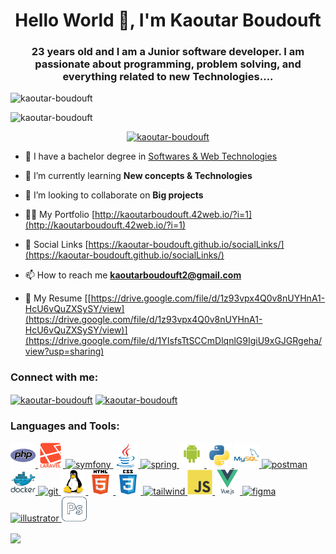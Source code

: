 <h1 align="center">Hello World 👋, I'm Kaoutar Boudouft</h1>
<h3 align="center">23 years old and I am a Junior software developer. I am passionate about programming, problem solving, and everything related to new Technologies....</h3>
<p align="left"> <img src="https://komarev.com/ghpvc/?username=kaoutar-boudouft&label=Profile%20views&color=0e75b6&style=flat" alt="kaoutar-boudouft" /> </p>
<p align="left"> <img width="100%" height="300" src="https://cdn.dribbble.com/users/1019864/screenshots/3079099/codeloop.gif" alt="kaoutar-boudouft" /> </p>

<p align="center"> <a href="https://github.com/ryo-ma/github-profile-trophy"><img src="https://github-profile-trophy.vercel.app/?username=kaoutar-boudouft" alt="kaoutar-boudouft" /></a> </p>

- 🔭 I have a bachelor degree in [Softwares & Web Technologies](https://enstetouan.ma/filiere/243/)

- 🌱 I’m currently learning **New concepts & Technologies**

- 👯 I’m looking to collaborate on **Big projects**

- 👨‍💻 My Portfolio [http://kaoutarboudouft.42web.io/?i=1](http://kaoutarboudouft.42web.io/?i=1)

- 📝 Social Links [https://kaoutar-boudouft.github.io/socialLinks/](https://kaoutar-boudouft.github.io/socialLinks/)

- 📫 How to reach me **kaoutarboudouft2@gmail.com**

- 📄 My Resume [[https://drive.google.com/file/d/1z93vpx4Q0v8nUYHnA1-HcU6vQuZXSySY/view](https://drive.google.com/file/d/1z93vpx4Q0v8nUYHnA1-HcU6vQuZXSySY/view)](https://drive.google.com/file/d/1YIsfsTtSCCmDlqnlG9IgiU9xGJGRgeha/view?usp=sharing)

<h3 align="left">Connect with me:</h3>
<p align="left">
<a href="https://linkedin.com/in/kaoutar-boudouft-81b3351b9/" target="blank"><img align="center" src="https://raw.githubusercontent.com/rahuldkjain/github-profile-readme-generator/master/src/images/icons/Social/linked-in-alt.svg" alt="kaoutar-boudouft" height="30" width="40" /></a>
<a href="https://instagram.com/kaoutar_boudouft/" target="blank"><img align="center" src="https://raw.githubusercontent.com/rahuldkjain/github-profile-readme-generator/master/src/images/icons/Social/instagram.svg" alt="kaoutar-boudouft" height="30" width="40" /></a>
</p>

<h3 align="left">Languages and Tools:</h3>
<p align="left">
<a href="https://www.php.net" target="_blank" rel="noreferrer"> <img src="https://raw.githubusercontent.com/devicons/devicon/master/icons/php/php-original.svg" alt="php" width="40" height="40"/> </a>
<a href="https://laravel.com/" target="_blank" rel="noreferrer"> <img src="https://raw.githubusercontent.com/devicons/devicon/master/icons/laravel/laravel-plain-wordmark.svg" alt="laravel" width="40" height="40"/> </a>
<a href="https://symfony.com" target="_blank" rel="noreferrer"> <img src="https://symfony.com/logos/symfony_black_03.svg" alt="symfony" width="40" height="40"/> </a> 
<a href="https://www.java.com" target="_blank" rel="noreferrer"> <img src="https://raw.githubusercontent.com/devicons/devicon/master/icons/java/java-original.svg" alt="java" width="40" height="40"/> </a>
<a href="https://spring.io/" target="_blank" rel="noreferrer"> <img src="https://www.vectorlogo.zone/logos/springio/springio-icon.svg" alt="spring" width="40" height="40"/> </a>
<a href="https://developer.android.com" target="_blank" rel="noreferrer"> <img src="https://raw.githubusercontent.com/devicons/devicon/master/icons/android/android-original-wordmark.svg" alt="android" width="40" height="40"/> </a>
<a href="https://www.python.org" target="_blank" rel="noreferrer"> <img src="https://raw.githubusercontent.com/devicons/devicon/master/icons/python/python-original.svg" alt="python" width="40" height="40"/> </a>
<a href="https://www.mysql.com/" target="_blank" rel="noreferrer"> <img src="https://raw.githubusercontent.com/devicons/devicon/master/icons/mysql/mysql-original-wordmark.svg" alt="mysql" width="40" height="40"/> </a>
<a href="https://postman.com" target="_blank" rel="noreferrer"> <img src="https://www.vectorlogo.zone/logos/getpostman/getpostman-icon.svg" alt="postman" width="40" height="40"/> </a>
<a href="https://www.docker.com/" target="_blank" rel="noreferrer"> <img src="https://raw.githubusercontent.com/devicons/devicon/master/icons/docker/docker-original-wordmark.svg" alt="docker" width="40" height="40"/> </a>
<a href="https://git-scm.com/" target="_blank" rel="noreferrer"> <img src="https://www.vectorlogo.zone/logos/git-scm/git-scm-icon.svg" alt="git" width="40" height="40"/> </a>
<a href="https://www.linux.org/" target="_blank" rel="noreferrer"> <img src="https://raw.githubusercontent.com/devicons/devicon/master/icons/linux/linux-original.svg" alt="linux" width="40" height="40"/> </a>
<a href="https://www.w3.org/html/" target="_blank" rel="noreferrer"> <img src="https://raw.githubusercontent.com/devicons/devicon/master/icons/html5/html5-original-wordmark.svg" alt="html5" width="40" height="40"/> </a>
<a href="https://www.w3schools.com/css/" target="_blank" rel="noreferrer"> <img src="https://raw.githubusercontent.com/devicons/devicon/master/icons/css3/css3-original-wordmark.svg" alt="css3" width="40" height="40"/> </a>
<a href="https://tailwindcss.com/" target="_blank" rel="noreferrer"> <img src="https://www.vectorlogo.zone/logos/tailwindcss/tailwindcss-icon.svg" alt="tailwind" width="40" height="40"/> </a>
<a href="https://developer.mozilla.org/en-US/docs/Web/JavaScript" target="_blank" rel="noreferrer"> <img src="https://raw.githubusercontent.com/devicons/devicon/master/icons/javascript/javascript-original.svg" alt="javascript" width="40" height="40"/> </a>
<a href="https://vuejs.org/" target="_blank" rel="noreferrer"> <img src="https://raw.githubusercontent.com/devicons/devicon/master/icons/vuejs/vuejs-original-wordmark.svg" alt="vuejs" width="40" height="40"/> </a>
<a href="https://www.figma.com/" target="_blank" rel="noreferrer"> <img src="https://www.vectorlogo.zone/logos/figma/figma-icon.svg" alt="figma" width="40" height="40"/> </a>
<a href="https://www.adobe.com/in/products/illustrator.html" target="_blank" rel="noreferrer"> <img src="https://www.vectorlogo.zone/logos/adobe_illustrator/adobe_illustrator-icon.svg" alt="illustrator" width="40" height="40"/> </a>
<a href="https://www.photoshop.com/en" target="_blank" rel="noreferrer"> <img src="https://raw.githubusercontent.com/devicons/devicon/master/icons/photoshop/photoshop-line.svg" alt="photoshop" width="40" height="40"/> </a>
 </p>
 
 <p style="width:100%">
 <img align="center" src="https://github-readme-stats-sigma-five.vercel.app/api/top-langs/?username=kaoutar-boudouft&line_height=40&hide=css"/> </a>
</p>





